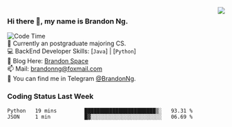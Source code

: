 <!--
<img  align="right" src="https://github-readme-stats.vercel.app/api?username=brandon0824&show_icons=true&count_private=true&hide_title=true">
-->

<img  align="right" src="https://github-readme-stats.vercel.app/api/top-langs/?username=brandon0824&layout=compact">

### Hi there 👋, my name is Brandon Ng.

![Code Time](https://img.shields.io/endpoint?style=flat-square&url=https://codetime-api.datreks.com/badge/128?logoColor=white%26project=%26recentMS=0%26showProject=false)  
🌱 Currently an postgraduate majoring CS.  
💻 BackEnd Developer Skills: [`Java`] | [`Python`]  
📝 Blog Here: [Brandon Space](https://brandonng.tech)  
📫 Mail: brandonng@foxmail.com  
:newspaper: You can find me in Telegram [@BrandonNg](https://t.me/BrandonNg24).  

### Coding Status Last Week
<!--START_SECTION:waka-->
```text
Python   19 mins         ███████████████████████▒░   93.31 % 
JSON     1 min           █▓░░░░░░░░░░░░░░░░░░░░░░░   06.69 % 
```
<!--END_SECTION:waka-->

<!--
[![Top Langs](https://github-readme-stats.vercel.app/api/top-langs/?username=brandon0824&layout=compact)](https://github.com/brandon0824)  
-->

<!--
<img  align="right" src="https://github-readme-stats.vercel.app/api/top-langs/?username=brandon0824&layout=compact">
-->
